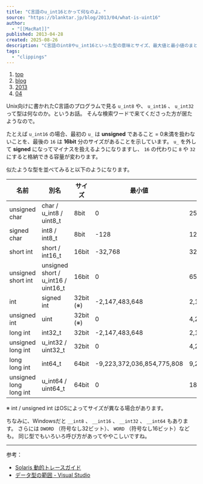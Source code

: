 ```yaml
---
title: "C言語のu_int16とかって何なのよ。"
source: "https://blanktar.jp/blog/2013/04/what-is-uint16"
author:
  - "[[MacRat]]"
published: 2013-04-28
created: 2025-08-26
description: "C言語のint8やu_int16といった型の意味とサイズ、最大値と最小値のまとめです。"
tags:
  - "clippings"
---
```

1. [top](https://blanktar.jp/)
2. [blog](https://blanktar.jp/blog)
3. [2013](https://blanktar.jp/blog/2013)
4. [04](https://blanktar.jp/blog/2013/04)

Unix向けに書かれたC言語のプログラムで見る `u_int8` や、 `u_int16` 、 `u_int32` って型は何なのか。というお話。 そんな検索ワードで来てくださった方が居たようなので。

たとえば `u_int16` の場合、最初の `u_` は **unsigned** であること = 0未満を扱わないことを、最後の `16` は **16bit** 分のサイズがあることを示しています。 `u_` を外して **signed** になってマイナスを扱えるようになりますし、 `16` の代わりに `8` や `32` にすると格納できる容量が変わります。

似たような型を並べてみると以下のようになります。

| 名前 | 別名 | サイズ | 最小値 | 最大値 |
| --- | --- | --- | --- | --- |
| unsigned char | char / u\_int8 / uint8\_t | 8bit | 0 | 255 |
| signed char | int8 / int8\_t | 8bit | \-128 | 127 |
| short int | short / int16\_t | 16bit | \-32,768 | 32,767 |
| unsigned short int | unsigned short / u\_int16 / uint16\_t | 16bit | 0 | 65,535 |
| int | signed int | 32bit (※) | \-2,147,483,648 | 2,147,483,647 |
| unsigned int | uint | 32bit (※) | 0 | 4,294,967,295 |
| long int | int32\_t | 32bit | \-2,147,483,648 | 2,147,483,647 |
| unsigned long int | u\_int32 / uint32\_t | 32bit | 0 | 4,294,967,295 |
| long long int | int64\_t | 64bit | \-9,223,372,036,854,775,808 | 9,223,372,036,854,775,807 |
| unsigned long long int | u\_int64 / uint64\_t | 64bit | 0 | 18,446,744,073,709,551,615 |

※ int / unsigned int はOSによってサイズが異なる場合があります。

ちなみに、Windowsだと `__int8` 、 `__int16` 、 `__int32` 、 `__int64` もあります。 さらには `DWORD` （符号なし32ビット）、 `WORD` （符号なし16ビット）なども。 同じ型でもいろいろ呼び方があってややこしいですね。

---

参考：

- [Solaris 動的トレースガイド](https://docs.oracle.com/cd/E19253-01/819-0395/chp-typeopexpr-2/index.html)
- [データ型の範囲 - Visual Studio](http://msdn.microsoft.com/ja-jp/library/vstudio/s3f49ktz.aspx)